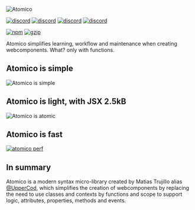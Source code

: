 ![Atomico](https://raw.githubusercontent.com/atomicojs/atomico/brand/logo-header.svg)

[![discord](https://i.ibb.co/hyrTp0W/discord.png)](https://discord.gg/7z3rNhmkNE)
[![discord](https://i.ibb.co/6vRKCcS/twitter.png)](https://twitter.com/atomicojs)
[![discord](https://i.ibb.co/cwsMXmV/doc.png)](https://atomico.gitbook.io/doc/)
[![discord](https://i.ibb.co/mvCFKMN/doc.png)](https://webcomponents.dev/edit/collection/F7dm6YnMEDRtAl57RTXU/d6E4w07fsQbb0CelYQac)

[![npm](https://badgen.net/npm/v/atomico)](http://npmjs.com/atomico)
[![gzip](https://badgen.net/bundlephobia/minzip/atomico)](https://bundlephobia.com/result?p=atomico)

Atomico simplifies learning, workflow and maintenance when creating webcomponents. What? only with functions.

## Atomico is simple

![Atomico is simple](https://i.ibb.co/nQtpxb4/Grupo-22.png)

## Atomico is light, with JSX 2.5kB

![Atomico is atomic](https://i.ibb.co/M9nCbk3/Grupo-16.png)

## Atomico is fast

[![atomico perf](https://i.ibb.co/3vc0JwN/Grupo-23.png)](https://webcomponents.dev/blog/all-the-ways-to-make-a-web-component/#performance)

## In summary

Atomico is a modern syntax micro-library created by Matias Trujillo alias [@UpperCod](https://github.com/uppercod), which simplifies the creation of webcomponents by replacing the need to use classes and contexts by functions and scope to support logic, attributes, properties, methods and events.
